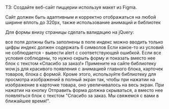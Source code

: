 ТЗ: Cоздайте веб-сайт пиццерии используя макет из Figma.

Сайт должен быть адаптивным и корректно отображаться на любой ширине вплоть до 320px, также использование анимаций и библиотек

Для формы внизу страницы сделать валидацию на jQuery:

все поля должны быть заполнены
в поле индекс можно вводить только цифры
индекс должен содержать 6 символов Если какое-то из условий не соблюдается - вывести alert с соответствующей ошибкой. Если все условия соблюдены, то нужно скрыть форму и показать вместо нее блок с текстом «Спасибо за заказ!»
Примените на сайте библиотеку wow.js для красивого появления с анимацией главного блока, карточек товаров, блока с формой. Кроме этого, используйте библиотеку для просмотра изображений в полный экран так, чтобы при нажатии на изображение в карточке товара, оно увеличивалось на весь экран. При нажатии на кнопку Отправить форма должна скрываться, а вместо нее появляться блок с текстом "Спасибо за заказ. Мы свяжемся с вами в ближайшее время!".
